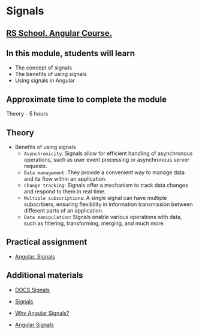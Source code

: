 # Signals

## [RS School. Angular Course.](../../README-RU.md)

## In this module, students will learn

- The concept of signals
- The benefits of using signals
- Using signals in Angular

## Approximate time to complete the module

Theory - 5 hours

## Theory

- Benefits of using signals
  - `Asynchronicity`: Signals allow for efficient handling of asynchronous operations, such as user event processing or asynchronous server requests.
  - `Data management`: They provide a convenient way to manage data and its flow within an application.
  - `Change tracking`: Signals offer a mechanism to track data changes and respond to them in real time.
  - `Multiple subscriptions`: A single signal can have multiple subscribers, ensuring flexibility in information transmission between different parts of an application.
  - `Data manipulation`: Signals enable various operations with data, such as filtering, transforming, merging, and much more.

## Practical assignment

- [Angular. Signals](../../../tasks/angular/signals.md)

## Additional materials

- [DOCS Signals](https://angular.dev/guide/signals)

- [Signals](https://www.youtube.com/watch?v=6W6gycuhiN0&t=169s)
- [Why Angular Signals?](https://www.youtube.com/watch?v=KtEWoFElU9k)
- [Angular Signals](https://www.youtube.com/watch?v=d0IjEcRmNL4)
